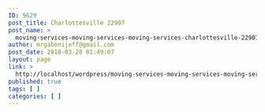 ```yaml
---
ID: 9629
post_title: Charlottesville 22907
post_name: >
  moving-services-moving-services-moving-services-charlottesville-22907
author: mrgabonijeff@gmail.com
post_date: 2018-03-28 01:49:07
layout: page
link: >
  http://localhost/wordpress/moving-services-moving-services-moving-services-charlottesville-22907/
published: true
tags: [ ]
categories: [ ]
---
```

